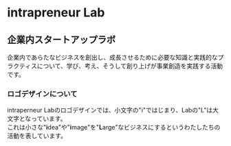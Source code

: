 # intrapreneur Lab

## 企業内スタートアップラボ

企業内であらたなビジネスを創出し、成長させるために必要な知識と実践的なプラクティスについて、学び、考え、そうして創り上げが事業創造を実践する活動です。

### ロゴデザインについて

intraperneur Labのロゴデザインでは、小文字の"i"ではじまり、Labの"L"は大文字となっています。  
これは小さな"**i**dea"や"**i**mage"を"**L**arge"なビジネスにするというわたしたちの活動を表しています。
